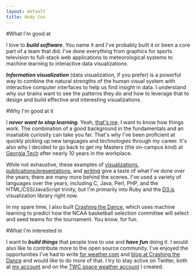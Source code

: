 ```yaml
---
layout: default
title: Andy Cox
---
```

#What I'm good at

I love to ***build software***. You name it and I've probably built it or been a core part of a team that did. I've done everything from graphics for sports television to full-stack web applications to meteorological systems to machine learning to interactive data visualizations.

***Information visualization*** (data visualization, if you prefer) is a powerful way to combine the natural strengths of the human visual system with interactive computer interfaces to help us find insight in data. I understand why our brains want to see the patterns they do and how to leverage that to design and build effective and interesting visualizations.

#Why I'm good at it

I ***never want to stop learning***. Yeah, [that's me](http://randsinrepose.com/archives/the-nerd-handbook/). I want to know how things work. The combination of a good background in the fundamentals and an insatiable curiosity can take you far. That's why I've been proficient at quickly picking up new languages and technologies through my career. It's also why I decided to go back to get my Masters (the on-campus kind) at [Georgia Tech](http://www.cc.gatech.edu/gvu/ii/) after nearly 10 years in the workplace.

While not exhaustive, these examples of [visualizations](/#visualizations), [publications/presentations](/#presentations), and [writing](/#writing) give a taste of what I've done over the years; there are many more behind the scenes. I've used a variety of languages over the years, including C, Java, Perl, PHP, and the HTML/CSS/JavaScript trinity, but I'm primarily into Ruby and the [D3.js](http://d3js.org/) visualization library right now.

In my spare time, I also built [Crashing the Dance](http://www.crashingthedance.com), which uses machine learning to predict how the NCAA basketball selection committee will select and seed teams for the tournament. You know, for fun.

#What I'm interested in

I want to ***build things*** that people love to use and ***have fun*** doing it. I would also like to contribute more to the open source community. I've enjoyed the opportunities I've had to write [for weather.com](/#writing) and [blog at Crashing the Dance](http://blog.crashingthedance.com) and would like to do more of that. I try to stay active on Twitter, both at [my account](http://twitter.com/infovizard) and on the [TWC space weather account](http://twitter.com/twcspacewx) I created.